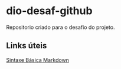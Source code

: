 # dio-desaf-github
Repositorio criado para o desafio do projeto.

## Links úteis 
[Sintaxe Básica Markdown](https://www.markdownguide.org/basic-syntax/)
